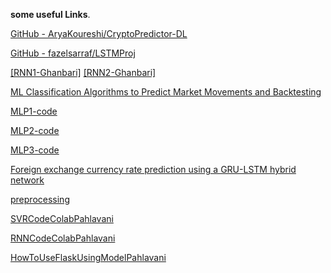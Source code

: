 **some useful Links**.

[GitHub - AryaKoureshi/CryptoPredictor-DL](https://github.com/AryaKoureshi/CryptoPredictor-DL)

[GitHub - fazelsarraf/LSTMProj](https://github.com/fazelsarraf/LSTMProj)

[[RNN1-Ghanbari]](https://colab.research.google.com/drive/15q_PIFiI77NdsZOHwqg4MxU6P06ROmY6#scrollTo=PD5gtuXagWgW)       [[RNN2-Ghanbari]](https://colab.research.google.com/drive/1JtxDniWvfyx1Ty3wM-P9VHqeqcTlGwKB?authuser=1#scrollTo=a1KXtjAhrwlQ)

[ML Classification Algorithms to Predict Market Movements and Backtesting](https://medium.com/analytics-vidhya/ml-classification-algorithms-to-predict-market-movements-and-backtesting-2382fdaf7a32)

[MLP1-code](https://github.com/rcassani/mlp-example/blob/master/mlp_examples.py)

[MLP2-code](https://www.programcreek.com/python/example/121476/mlp.MLP)

[MLP3-code](https://github.com/masaponto/Python-MLP)

[Foreign exchange currency rate prediction using a GRU-LSTM hybrid network](https://www.sciencedirect.com/science/article/pii/S2666222120300083)

[preprocessing](https://scikit-learn.org/stable/modules/preprocessing.html)

[SVRCodeColabPahlavani](https://colab.research.google.com/drive/1fJwDvxodufQQ30XXkKPy-i4gaUNOkUoc#scrollTo=972U59_-EZf9)

[RNNCodeColabPahlavani](https://colab.research.google.com/drive/1Pk6QhOyXyPI8h3IFmFiq2T6320ZnOs1Z?usp=sharing)

[HowToUseFlaskUsingModelPahlavani](https://github.com/AdamTibi/LSTM-FX?source=post_page-----569aae6d4a1a--------------------------------)
